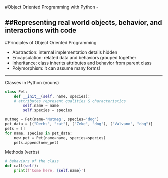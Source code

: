 #Object Oriented Programming with Python - 

##Representing real world objects, behavior, and interactions with code
---
#Principles of Object Oriented Programming

- Abstraction: internal implementation details hidden
- Encapsulation: related data and behaviors grouped together
- Inheritance: class inherits attributes and behavior from parent class
- Polymorphism: it can assume many forms!

---

Classes in Python (nouns)

```py
class Pet:
    def __init__(self, name, species):
	# attributes represent qualities & characteristics
        self.name = name
        self.species = species 

nutmeg = Pet(name='Nutmeg', species='dog') 	
pet_data = [("Derbs", "cat"), ("Zeke", "dog"), ("Valvano", "dog")]
pets = []
for name, species in pet_data:
    new_pet = Pet(name=name, species=species)
    pets.append(new_pet)

```
Methods (verbs)

```py
# behaviors of the class
def call(self):
    print(f'Come here, {self.name}')
```	

